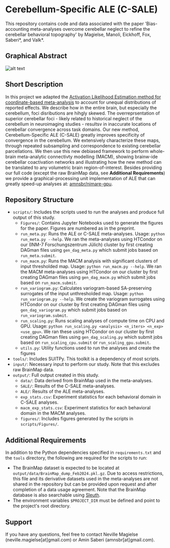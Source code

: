# Cerebellum-Specific ALE (C-SALE)

This repository contains code and data associated with the paper 'Bias-accounting meta-analyses overcome cerebellar neglect to refine the cerebellar behavioral topography' by Magielse, Manoli, Eickhoff, Fox, Saberi*, and Valk*.


## Graphical Abstract
![alt text](./output/figures/graphical_abstract.png)

## Short Description
In this project we adapted the [Activation Likelihood Estimation method for coordinate-based meta-analysis](https://doi.org/10.1016/j.neuroimage.2011.09.017) to account for unequal distributions of reported effects. We describe how in the entire brain, but especially the cerebellum, foci disributions are hihgly skewed. The overreprsentation of superior cerebellar foci - likely related to historical neglect of the cerebellum in neuroimaging studies - resultsv in inaccurate locations of cerebellar convergence across task domains. Our new method, Cerebellum-Specific ALE (C-SALE) greatly improves specificity of convergence in the cerebellum. We extensively characterize these maps, through repeated subsampling and correspondence to existing cerebellar parcellations. We then use this new debiased framework to perform whole-brain meta-analytic connectivty modelling (MACM), showing brainw-ide cerebellar coactivation networks and illustrating how the new method can be translated to any volumetric brain region-of-interest. Besides providing our full code (except the raw BrainMap data, see **Additional Requirements**) we provide a graphical-processing unit implementation of ALE that can greatly speed-up analyses at: [amnsbr/nimare-gpu](https://github.com/amnsbr/nimare-gpu).

## Repository Structure
- `scripts/`: Includes the scripts used to run the analyses and produce full output of this study.
    - `Figures/`: Contains Jupyter Notebooks used to generate the figures for the paper. Figures are numbered as in the preprint.
    - `run_meta.py`: Runs the ALE or C-SALE meta-analyses. Usage: `python run_meta.py --help`.
      We ran the meta-analyses using HTCondor on our (INM-7 Forschungszentrum Jülich) cluster by first creating DAGman files using `gen_dag_meta.py` which
      submit jobs based on `run_meta.submit`.
    - `run_macm.py`: Runs the MACM analysis with significant clusters of input thresholded map. Usage: `python run_macm.py --help`.
      We ran the MACM meta-analyses using HTCondor on our cluster by first creating DAGman files using `gen_dag_macm.py` which
      submit jobs based on `run_macm.submit`.
    - `run_variogram.py`: Calculates variogram-based SA-preserving surrogates of the input unthresholded map. Usage: `python run_variogram.py --help`.
      We create the variogram surrogates using HTCondor on our cluster by first creating DAGman files using `gen_dag_variogram.py` which
      submit jobs based on `run_variogram.submit`.
    - `run_scaling.py`: Runs scaling analyses of compute time on CPU and GPU. Usage: `python run_scaling.py <analysis> <n_iters> <n_exp> <use_gpu>`.
      We ran these using HTCondor on our cluster by first creating DAGman files using `gen_dag_scaling.py` which
      submit jobs based on `run_scaling_cpu.submit` or `run_scaling_gpu.submit`.
    - `utils.py`: Utility functions used to run the analyses and create the figures
- `tools/`: Includes SUITPy. This toolkit is a dependency of most scripts.
- `input/`: Necessary input to perform our study. Note that this excludes raw BrainMap data.
- `output/`: Full output created in this study.
    - `data/`: Data derived from BrainMap used in the meta-analyses.
    - `SALE/`: Results of the C-SALE meta-analyses.
    - `ALE/`: Results of the ALE meta-analyses.
    - `exp_stats.csv`: Experiment statistics for each behavioral domain in C-SALE analyses.
    - `macm_exp_stats.csv`: Experiment statistics for each behavioral domain in the MACM analyses.
    - `figures/`: Includes figures generated by the scripts in `scripts/Figures/`.

## Additional Requirements
In addition to the Python dependencies specified in `requirements.txt` and the `tools` directory, the following are required for the scripts to run:
- The BrainMap dataset is expected to be located at `output/data/BrainMap_dump_Feb2024.pkl.gz`. Due to access restrictions, this file and its derivative datasets used in the meta-analyses are not shared in the repository but can be provided upon request and after completion of a data usage agreement. Note that the BrainMap database is also searchable using [Sleuth](https://www.brainmap.org/sleuth/).
- The environment variables `$PROJECT_DIR` must be defined and point to the project's root directory.

## Support
If you have any questions, feel free to contact Neville Magielse (neville.magielse\[at\]gmail.com) or Amin Saberi (amnsbr\[at\]gmail.com).
